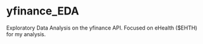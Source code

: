 # yfinance_EDA
Exploratory Data Analysis on the yfinance API.
Focused on eHealth ($EHTH) for my analysis.
